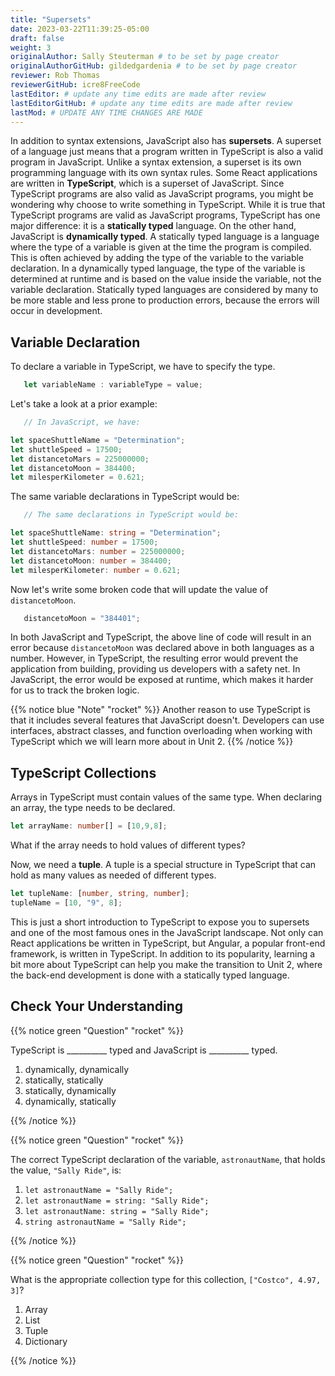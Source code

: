 ```yaml
---
title: "Supersets"
date: 2023-03-22T11:39:25-05:00
draft: false
weight: 3
originalAuthor: Sally Steuterman # to be set by page creator
originalAuthorGitHub: gildedgardenia # to be set by page creator
reviewer: Rob Thomas
reviewerGitHub: icre8FreeCode
lastEditor: # update any time edits are made after review
lastEditorGitHub: # update any time edits are made after review
lastMod: # UPDATE ANY TIME CHANGES ARE MADE
---
```


In addition to syntax extensions, JavaScript also has **supersets**. A superset of a language just means that a program written in TypeScript is also a valid program in JavaScript. Unlike a syntax extension, a superset is its own programming language with its own syntax rules. Some React applications are written in **TypeScript**, which is a superset of JavaScript. Since TypeScript programs are also valid as JavaScript programs, you might be wondering why choose to write something in TypeScript. While it is true that TypeScript programs are valid as JavaScript programs, TypeScript has one major difference: it is a **statically typed** language. On the other hand, JavaScript is **dynamically typed**. A statically typed language is a language where the type of a variable is given at the time the program is compiled. This is often achieved by adding the type of the variable to the variable declaration. In a dynamically typed language, the type of the variable is determined at runtime and is based on the value inside the variable, not the variable declaration. Statically typed languages are considered by many to be more stable and less prone to production errors, because the errors will occur in development.

## Variable Declaration

To declare a variable in TypeScript, we have to specify the type.

```ts
   let variableName : variableType = value;
```

Let's take a look at a prior example:

```js {linenos = table}
   // In JavaScript, we have:

let spaceShuttleName = "Determination";
let shuttleSpeed = 17500;
let distancetoMars = 225000000;
let distancetoMoon = 384400;
let milesperKilometer = 0.621;
```

The same variable declarations in TypeScript would be:

```ts {linenos = table}
   // The same declarations in TypeScript would be:

let spaceShuttleName: string = "Determination";
let shuttleSpeed: number = 17500;
let distancetoMars: number = 225000000;
let distancetoMoon: number = 384400;
let milesperKilometer: number = 0.621;
```

Now let's write some broken code that will update the value of `distancetoMoon`.

```js
   distancetoMoon = "384401";
```

In both JavaScript and TypeScript, the above line of code will result in an error because `distancetoMoon` was declared above in both languages as a number. However, in TypeScript, the resulting error would prevent the application from building, providing us developers with a safety net. In JavaScript, the error would be exposed at runtime, which makes it harder for us to track the broken logic.

{{% notice blue "Note" "rocket" %}}
   Another reason to use TypeScript is that it includes several features that JavaScript doesn't. Developers can use interfaces, abstract classes, and function overloading when working with TypeScript which we will learn more about in Unit 2. 
{{% /notice %}}

## TypeScript Collections

Arrays in TypeScript must contain values of the same type. When declaring an array, the type needs to be declared.

```ts
let arrayName: number[] = [10,9,8];
```

What if the array needs to hold values of different types?

Now, we need a **tuple**. A tuple is a special structure in TypeScript that can hold as many values as needed of different types.

```ts
let tupleName: [number, string, number];
tupleName = [10, "9", 8];
```

This is just a short introduction to TypeScript to expose you to supersets and one of the most famous ones in the JavaScript landscape. Not only can React applications be written in TypeScript, but Angular, a popular front-end framework, is written in TypeScript. In addition to its popularity, learning a bit more about TypeScript can help you make the transition to Unit 2, where the back-end development is done with a statically typed language.

## Check Your Understanding

{{% notice green "Question" "rocket" %}}

   TypeScript is __________ typed and JavaScript is __________ typed.

   1. dynamically, dynamically
   1. statically, statically
   1. statically, dynamically
   1. dynamically, statically

{{% /notice %}}

<!-- statically, dynamically -->

{{% notice green "Question" "rocket" %}}

   The correct TypeScript declaration of the variable, `astronautName`, that holds the value, `"Sally Ride"`, is:

   1. `let astronautName = "Sally Ride";`
   1. `let astronautName = string: "Sally Ride";`
   1. `let astronautName: string = "Sally Ride";`
   1. `string astronautName = "Sally Ride";`

{{% /notice %}}

<!-- let astronautName: string = "Sally Ride"; -->

{{% notice green "Question" "rocket" %}}

   What is the appropriate collection type for this collection, `["Costco", 4.97, 3]`?

   1. Array
   1. List
   1. Tuple
   1. Dictionary

{{% /notice %}}

<!-- tuple -->